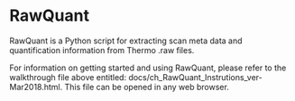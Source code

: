 # RawQuant

RawQuant is a Python script for extracting scan meta data and quantification information from Thermo .raw files.

For information on getting started and using RawQuant, please refer to the walkthrough file above entitled: docs/ch_RawQuant_Instrutions_ver-Mar2018.html. This file can be opened in any web browser.
